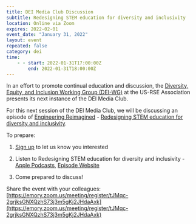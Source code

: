 ```yaml
---
title: DEI Media Club Discussion
subtitle: Redesigning STEM education for diversity and inclusivity
location: Online via Zoom
expires: 2022-02-01
event_date: "January 31, 2022"
layout: event
repeated: false
category: dei
time:
    - - start: 2022-01-31T17:00:00Z
        end: 2022-01-31T18:00:00Z
---
```


In an effort to promote continual education and discussion, the [Diversity,
Equity, and Inclusion Working Group
(DEI-WG)](https://us-rse.org/about/working-groups/#diversity-equity-and-inclusion-dei)
at the US-RSE Association presents its next instance of the DEI Media Club.

For this next session of the DEI Media Club, we will be discussing an episode
of [Engineering Reimagined](https://podcasts.apple.com/us/podcast/engineering-reimagined/id1450207189) - [Redesigning STEM education for diversity and inclusivity](https://podcasts.apple.com/ph/podcast/redesigning-stem-education-for-diversity-and-inclusivity/id1450207189?i=1000444578488).

To prepare:

1. [Sign
   up](https://emory.zoom.us/meeting/register/tJMqc-2grjksGNXQzhS73j3m5gKj2JHdaAxk)
   to let us know you interested

2. Listen to Redesigning STEM education for diversity and inclusivity - [Apple
   Podcasts](https://podcasts.apple.com/ph/podcast/redesigning-stem-education-for-diversity-and-inclusivity/id1450207189?i=1000444578488), [Episode Website](https://omny.fm/shows/engineering-reimagined/redesigning-stem-education-for-diversity-and-inclu)

3. Come prepared to discuss!

Share the event with your colleagues:
[https://emory.zoom.us/meeting/register/tJMqc-2grjksGNXQzhS73j3m5gKj2JHdaAxk](https://emory.zoom.us/meeting/register/tJMqc-2grjksGNXQzhS73j3m5gKj2JHdaAxk)
